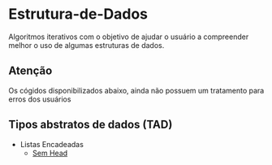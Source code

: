 # Estrutura-de-Dados

Algoritmos iterativos com o objetivo de ajudar o usuário a compreender melhor o uso de algumas estruturas de dados.

## Atenção

Os cógidos disponibilizados abaixo, ainda não possuem um tratamento para erros dos usuários

## Tipos abstratos de dados (TAD)

- Listas Encadeadas
  - [Sem Head](https://github.com/anajoyceamorim/Estrutura-de-Dados/blob/master/le_anaVersion_semHead.c)
